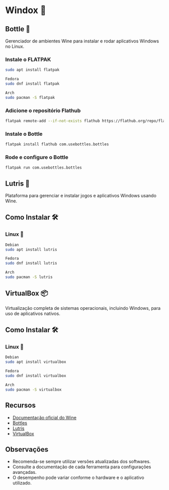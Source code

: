 # Windox 🍷

## Bottle 🍾
Gerenciador de ambientes Wine para instalar e rodar aplicativos Windows no Linux.

### Instale o FLATPAK
```bash
sudo apt install flatpak
```
```bash
Fedora
sudo dnf install flatpak
```
```bash
Arch
sudo pacman -S flatpak
```
### Adicione o repositório Flathub
```bash
flatpak remote-add --if-not-exists flathub https://flathub.org/repo/flathub.flatpakrepo
```
### Instale o Bottle
```bash
flatpak install flathub com.usebottles.bottles
```

### Rode e configure o Bottle
```bash
flatpak run com.usebottles.bottles
```

## Lutris 🦦
Plataforma para gerenciar e instalar jogos e aplicativos Windows usando Wine.
## Como Instalar 🛠
### Linux 🐧

```bash
Debian
sudo apt install lutris
```
```bash
Fedora
sudo dnf install lutris
```
```bash
Arch
sudo pacman -S lutris
```

## VirtualBox 📦
Virtualização completa de sistemas operacionais, incluindo Windows, para uso de aplicativos nativos.

## Como Instalar 🛠
### Linux 🐧

```bash
Debian
sudo apt install virtualbox
```
```bash
Fedora
sudo dnf install virtualbox
```
```bash
Arch
sudo pacman -S virtualbox
```

## Recursos
- [Documentação oficial do Wine](https://wiki.winehq.org/)
- [Bottles](https://usebottles.com/)
- [Lutris](https://lutris.net/)
- [VirtualBox](https://www.virtualbox.org/)

## Observações
- Recomenda-se sempre utilizar versões atualizadas dos softwares.
- Consulte a documentação de cada ferramenta para configurações avançadas.
- O desempenho pode variar conforme o hardware e o aplicativo utilizado.

